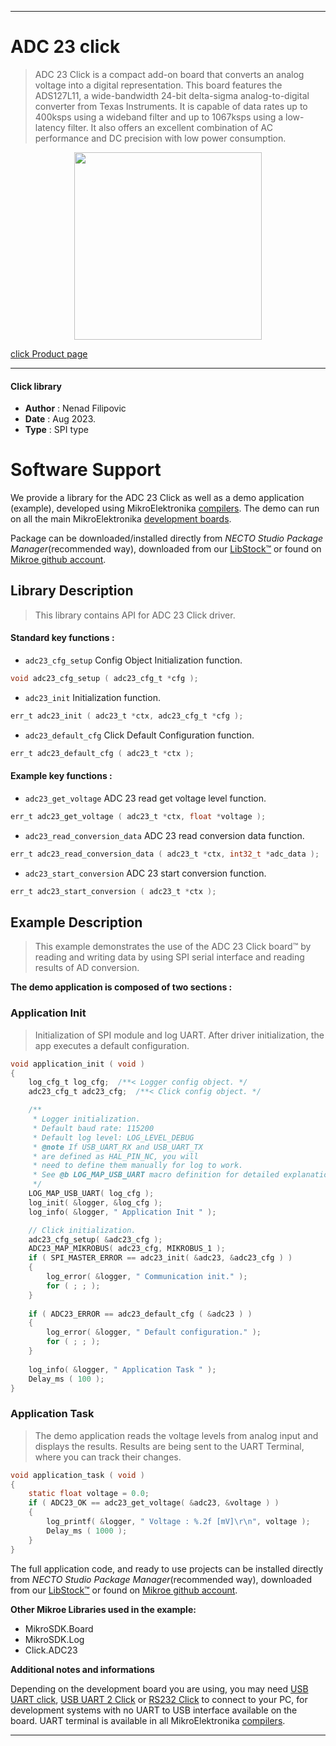 
---
# ADC 23 click

> ADC 23 Click is a compact add-on board that converts an analog voltage into a digital representation. This board features the ADS127L11, a wide-bandwidth 24-bit delta-sigma analog-to-digital converter from Texas Instruments. It is capable of data rates up to 400ksps using a wideband filter and up to 1067ksps using a low-latency filter. It also offers an excellent combination of AC performance and DC precision with low power consumption.

<p align="center">
  <img src="https://download.mikroe.com/images/click_for_ide/adc23_click.png" height=300px>
</p>

[click Product page](https://www.mikroe.com/adc-23-click)

---


#### Click library

- **Author**        : Nenad Filipovic
- **Date**          : Aug 2023.
- **Type**          : SPI type


# Software Support

We provide a library for the ADC 23 Click
as well as a demo application (example), developed using MikroElektronika
[compilers](https://www.mikroe.com/necto-studio).
The demo can run on all the main MikroElektronika [development boards](https://www.mikroe.com/development-boards).

Package can be downloaded/installed directly from *NECTO Studio Package Manager*(recommended way), downloaded from our [LibStock&trade;](https://libstock.mikroe.com) or found on [Mikroe github account](https://github.com/MikroElektronika/mikrosdk_click_v2/tree/master/clicks).

## Library Description

> This library contains API for ADC 23 Click driver.

#### Standard key functions :

- `adc23_cfg_setup` Config Object Initialization function.
```c
void adc23_cfg_setup ( adc23_cfg_t *cfg );
```

- `adc23_init` Initialization function.
```c
err_t adc23_init ( adc23_t *ctx, adc23_cfg_t *cfg );
```

- `adc23_default_cfg` Click Default Configuration function.
```c
err_t adc23_default_cfg ( adc23_t *ctx );
```

#### Example key functions :

- `adc23_get_voltage` ADC 23 read get voltage level function.
```c
err_t adc23_get_voltage ( adc23_t *ctx, float *voltage );
```

- `adc23_read_conversion_data` ADC 23 read conversion data function.
```c
err_t adc23_read_conversion_data ( adc23_t *ctx, int32_t *adc_data );
```

- `adc23_start_conversion` ADC 23 start conversion function.
```c
err_t adc23_start_conversion ( adc23_t *ctx );
```

## Example Description

> This example demonstrates the use of the ADC 23 Click board™ 
> by reading and writing data by using SPI serial interface and reading results of AD conversion.

**The demo application is composed of two sections :**

### Application Init

> Initialization of SPI module and log UART.
> After driver initialization, the app executes a default configuration.

```c
void application_init ( void )
{
    log_cfg_t log_cfg;  /**< Logger config object. */
    adc23_cfg_t adc23_cfg;  /**< Click config object. */

    /** 
     * Logger initialization.
     * Default baud rate: 115200
     * Default log level: LOG_LEVEL_DEBUG
     * @note If USB_UART_RX and USB_UART_TX 
     * are defined as HAL_PIN_NC, you will 
     * need to define them manually for log to work. 
     * See @b LOG_MAP_USB_UART macro definition for detailed explanation.
     */
    LOG_MAP_USB_UART( log_cfg );
    log_init( &logger, &log_cfg );
    log_info( &logger, " Application Init " );

    // Click initialization.
    adc23_cfg_setup( &adc23_cfg );
    ADC23_MAP_MIKROBUS( adc23_cfg, MIKROBUS_1 );
    if ( SPI_MASTER_ERROR == adc23_init( &adc23, &adc23_cfg ) )
    {
        log_error( &logger, " Communication init." );
        for ( ; ; );
    }
    
    if ( ADC23_ERROR == adc23_default_cfg ( &adc23 ) )
    {
        log_error( &logger, " Default configuration." );
        for ( ; ; );
    }
    
    log_info( &logger, " Application Task " );
    Delay_ms ( 100 );
}
```

### Application Task

> The demo application reads the voltage levels from analog input and displays the results.
> Results are being sent to the UART Terminal, where you can track their changes.

```c
void application_task ( void )
{
    static float voltage = 0.0;
    if ( ADC23_OK == adc23_get_voltage( &adc23, &voltage ) )
    {
        log_printf( &logger, " Voltage : %.2f [mV]\r\n", voltage );
        Delay_ms ( 1000 );
    } 
}
```

The full application code, and ready to use projects can be installed directly from *NECTO Studio Package Manager*(recommended way), downloaded from our [LibStock&trade;](https://libstock.mikroe.com) or found on [Mikroe github account](https://github.com/MikroElektronika/mikrosdk_click_v2/tree/master/clicks).

**Other Mikroe Libraries used in the example:**

- MikroSDK.Board
- MikroSDK.Log
- Click.ADC23

**Additional notes and informations**

Depending on the development board you are using, you may need
[USB UART click](https://www.mikroe.com/usb-uart-click),
[USB UART 2 Click](https://www.mikroe.com/usb-uart-2-click) or
[RS232 Click](https://www.mikroe.com/rs232-click) to connect to your PC, for
development systems with no UART to USB interface available on the board. UART
terminal is available in all MikroElektronika
[compilers](https://shop.mikroe.com/compilers).

---
